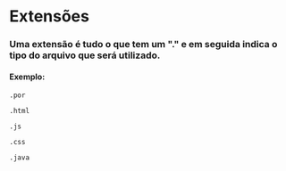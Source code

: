 # Extensões
### Uma extensão é tudo o que tem um "." e em seguida indica o tipo do arquivo que será utilizado.
#### Exemplo:
    .por

    .html

    .js

    .css

    .java
